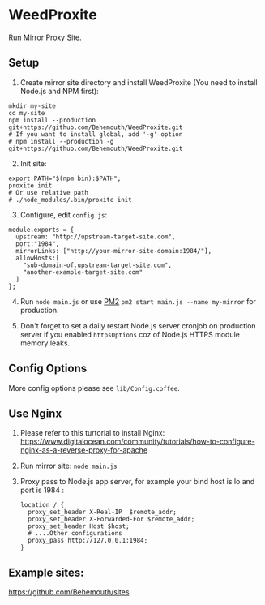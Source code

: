 # WeedProxite
Run Mirror Proxy Site.

## Setup

1. Create mirror site directory and install WeedProxite (You need to install Node.js and NPM first):
  ```
  mkdir my-site
  cd my-site
  npm install --production git+https://github.com/Behemouth/WeedProxite.git
  # If you want to install global, add '-g' option
  # npm install --production -g git+https://github.com/Behemouth/WeedProxite.git
  ```

2. Init site:
  ```
  export PATH="$(npm bin):$PATH";
  proxite init
  # Or use relative path
  # ./node_modules/.bin/proxite init
  ```

3. Configure, edit `config.js`:
  ```
  module.exports = {
    upstream: "http://upstream-target-site.com",
    port:"1984",
    mirrorLinks: ["http://your-mirror-site-domain:1984/"],
    allowHosts:[
      "sub-domain-of.upstream-target-site.com",
      "another-example-target-site.com"
    ]
  };
  ```

4. Run `node main.js` or use [PM2](https://www.npmjs.com/package/pm2) `pm2 start main.js --name my-mirror` for production.

5. Don't forget to set a daily restart Node.js server cronjob on production server if you enabled `httpsOptions` coz of Node.js HTTPS module memory leaks.

## Config Options

More config options please see `lib/Config.coffee`.


## Use Nginx

1. Please refer to this turtorial to install Nginx:  https://www.digitalocean.com/community/tutorials/how-to-configure-nginx-as-a-reverse-proxy-for-apache

2. Run mirror site: `node main.js`

3. Proxy pass to Node.js app server, for example your bind host is lo and port is 1984 :
    ```
    location / {
      proxy_set_header X-Real-IP  $remote_addr;
      proxy_set_header X-Forwarded-For $remote_addr;
      proxy_set_header Host $host;
      # ....Other configurations
      proxy_pass http://127.0.0.1:1984;
    }
    ```


## Example sites:

https://github.com/Behemouth/sites
